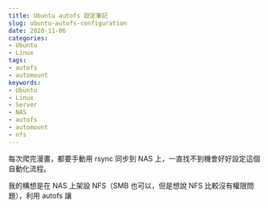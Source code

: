 ```yaml
---
title: Ubuntu autofs 設定筆記
slug: ubuntu-autofs-configuration
date: 2020-11-06
categories:
- Ubuntu
- Linux
tags:
- autofs
- automount
keywords:
- Ubuntu
- Linux
- Server
- NAS
- autofs
- automount
- nfs
---
```


每次爬完漫畫，都要手動用 rsync 同步到 NAS 上，一直找不到機會好好設定這個自動化流程。
<!--more-->

<!-- toc -->

我的構想是在 NAS 上架設 NFS（SMB 也可以，但是想說 NFS 比較沒有權限問題），利用 autofs 讓
